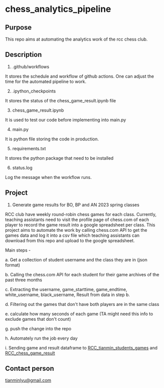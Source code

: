 # chess_analytics_pipeline

## Purpose

This repo aims at automating the analytics work of the rcc chess club.

## Description

1. .github/workflows

It stores the schedule and workflow of github actions. One can adjust the time for the automated pipeline to work.

2. .ipython_checkpoints

It stores the status of the chess_game_result.ipynb file

3. chess_game_result.ipynb

It is used to test our code before implementing into main.py

4. main.py

It is python file storing the code in production.

5. requirements.txt

It stores the python package that need to be installed

6. status.log

Log the message when the workflow runs.

## Project
1. Generate game results for BO, BP and AN 2023 spring classes

RCC club have weekly round-robin chess games for each class. Currently, teaching assistants need to visit the profile page of chess.com of each player to record the game result into a google spreadsheet per class. This project aims to automate the work by calling chess.com API to get the games data and log it into a csv file which teaching assistants can download from this repo and upload to the google spreadsheet.

Main steps -

a. Get a collection of student username and the class they are in (json format)

b. Calling the chess.com API for each student for their game archives of the past three months

c. Extracting the username, game_starttime, game_endtime, white_username, black_username, Result from data in step b.

d. Filtering out the games that don't have both players are in the same class

e. calculate how many seconds of each game (TA might need this info to exclude games that don't count)

g. push the change into the repo

h. Automately run the job every day

i. Sending game and result dataframe to [RCC_tianmin_students_games](https://docs.google.com/spreadsheets/d/1YbU3GZq58mWu5Kl4l4gPhq96aohmk8gFxbzGr6cpA7o/edit#gid=1280403112) and [RCC_chess_game_result](https://docs.google.com/spreadsheets/d/12R6hwzKys_DQE6vFpuOLGpe68hGHktSzd65AkR0nOsA/edit#gid=976340202)

## Contact person

tianminlyu@gmail.com
